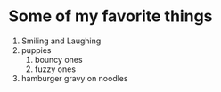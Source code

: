 # Some of my favorite things
1. Smiling and Laughing
2. puppies
    1. bouncy ones
    2. fuzzy ones
3. hamburger gravy on noodles
